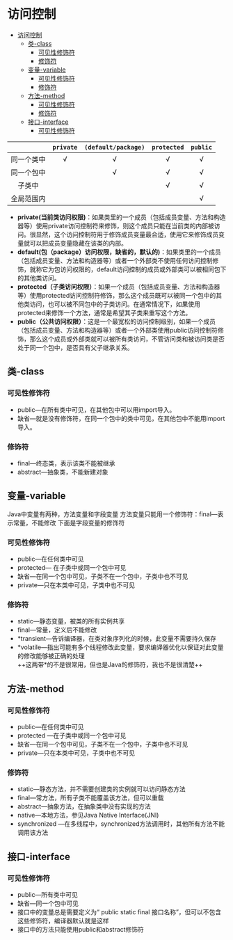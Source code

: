 
# 访问控制

<!-- TOC -->

- [访问控制](#访问控制)
    - [类-class](#类-class)
        - [可见性修饰符](#可见性修饰符)
        - [修饰符](#修饰符)
    - [变量-variable](#变量-variable)
        - [可见性修饰符](#可见性修饰符-1)
        - [修饰符](#修饰符-1)
    - [方法-method](#方法-method)
        - [可见性修饰符](#可见性修饰符-2)
        - [修饰符](#修饰符-2)
    - [接口-interface](#接口-interface)
        - [可见性修饰符](#可见性修饰符-3)

<!-- /TOC -->






|  | `private` |	`(default/package)` |	`protected` | `public` |
| :---:| :---: | :---: | :---: | :---: |
| 同一个类中 | √ | √ | √ | √ |
| 同一个包中 |  | √ | √ | √ |
| 子类中 |  |  | √ | √ |
| 全局范围内|  |  |  | √ |
 
 
 - **private(当前类访问权限)**：如果类里的一个成员（包括成员变量、方法和构造器等）使用private访问控制符来修饰，则这个成员只能在当前类的内部被访问。很显然，这个访问控制符用于修饰成员变量最合适，使用它来修饰成员变量就可以把成员变量隐藏在该类的内部。
- **default(包（package）访问权限，缺省的，默认的)**：如果类里的一个成员（包括成员变量、方法和构造器等）或者一个外部类不使用任何访问控制修饰，就称它为包访问权限的，default访问控制的成员或外部类可以被相同包下的其他类访问。
- **protected（子类访问权限）**：如果一个成员（包括成员变量、方法和构造器等）使用protected访问控制符修饰，那么这个成员既可以被同一个包中的其他类访问，也可以被不同包中的子类访问。在通常情况下，如果使用protected来修饰一个方法，通常是希望其子类来重写这个方法。
- **public（公共访问权限）**：这是一个最宽松的访问控制级别，如果一个成员（包括成员变量、方法和构造器等）或者一个外部类使用public访问控制符修饰，那么这个成员或外部类就可以被所有类访问，不管访问类和被访问类是否处于同一个包中，是否具有父子继承关系。
 

## 类-class

### 可见性修饰符

- public―在所有类中可见，在其他包中可以用import导入。
- 缺省―就是没有修饰符，在同一个包中的类中可见，在其他包中不能用import导入。

### 修饰符

- final―终态类，表示该类不能被继承 
- abstract―抽象类，不能新建对象 

##  变量-variable

Java中变量有两种，方法变量和字段变量
方法变量只能用一个修饰符：final―表示常量，不能修改
下面是字段变量的修饰符

### 可见性修饰符

- public―在任何类中可见  
- protected―       在子类中或同一个包中可见
- 缺省―在同一个包中可见，子类不在一个包中，子类中也不可见   
- private―只在本类中可见，子类中也不可见

### 修饰符

- static―静态变量，被类的所有实例共享
- final―常量，定义后不能修改
- *transient―告诉编译器，在类对象序列化的时候，此变量不需要持久保存 
- \*volatile―指出可能有多个线程修改此变量，要求编译器优化以保证对此变量的修改能够被正确的处理  
 ++这两带\*的不是很常用，但也是Java的修饰符，我也不是很清楚++

## 方法-method

###   可见性修饰符

- public―在任何类中可见
- protected ―在子类中或同一个包中可见
- 缺省―在同一个包中可见，子类不在一个包中，子类中也不可见
- private―只在本类中可见，子类中也不可见

### 修饰符

- static―静态方法，并不需要创建类的实例就可以访问静态方法
- final―常方法，所有子类不能覆盖该方法，但可以重载
- abstract―抽象方法，在抽象类中没有实现的方法
- native―本地方法，参见Java Native Interface(JNI) 
- synchronized ―在多线程中，synchronized方法调用时，其他所有方法不能调用该方法

## 接口-interface

### 可见性修饰符

- public―所有类中可见
- 缺省―同一个包中可见
- 接口中的变量总是需要定义为“ public static final 接口名称”，但可以不包含这些修饰符，编译器默认就是这样   
- 接口中的方法只能使用public和abstract修饰符 
 